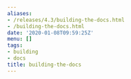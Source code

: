 ```yaml
---
aliases:
- /releases/4.3/building-the-docs.html
- /building-the-docs.html
date: '2020-01-08T09:59:25Z'
menu: []
tags:
- building
- docs
title: building-the-docs
---
```


